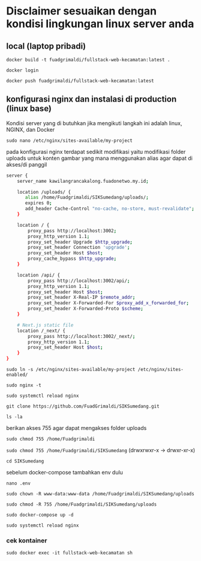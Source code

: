 # Disclaimer sesuaikan dengan kondisi lingkungan linux server anda

## local (laptop pribadi)

`docker build -t fuadgrimaldi/fullstack-web-kecamatan:latest .`

`docker login`

`docker push fuadgrimaldi/fullstack-web-kecamatan:latest`

## konfigurasi nginx dan instalasi di production (linux base)

Kondisi server yang di butuhkan jika mengikuti langkah ini adalah linux, NGINX, dan Docker

`sudo nano /etc/nginx/sites-available/my-project`

pada konfigurasi nginx terdapat sedikit modifikasi yaitu modifikasi folder uploads untuk konten gambar yang mana menggunakan alias agar dapat di akses/di panggil

```bash
server {
    server_name kawilangrancakalong.fuadonetwo.my.id;

    location /uploads/ {
       alias /home/Fuadgrimaldi/SIKSumedang/uploads/;
       expires 0;
       add_header Cache-Control "no-cache, no-store, must-revalidate";
    }

    location / {
        proxy_pass http://localhost:3002;
        proxy_http_version 1.1;
        proxy_set_header Upgrade $http_upgrade;
        proxy_set_header Connection 'upgrade';
        proxy_set_header Host $host;
        proxy_cache_bypass $http_upgrade;
    }

    location /api/ {
        proxy_pass http://localhost:3002/api/;
        proxy_http_version 1.1;
        proxy_set_header Host $host;
        proxy_set_header X-Real-IP $remote_addr;
        proxy_set_header X-Forwarded-For $proxy_add_x_forwarded_for;
        proxy_set_header X-Forwarded-Proto $scheme;
    }

    # Next.js static file
    location /_next/ {
        proxy_pass http://localhost:3002/_next/;
        proxy_http_version 1.1;
        proxy_set_header Host $host;
    }
}

```

`sudo ln -s /etc/nginx/sites-available/my-project /etc/nginx/sites-enabled/`

`sudo nginx -t`

`sudo systemctl reload nginx`

`git clone https://github.com/FuadGrimaldi/SIKSumedang.git`

`ls -la`

berikan akses 755 agar dapat mengakses folder uploads

`sudo chmod 755 /home/Fuadgrimaldi`

`sudo chmod 755 /home/Fuadgrimaldi/SIKSumedang` (drwxrwxr-x -> drwxr-xr-x)

`cd SIKSumedang`

sebelum docker-compose tambahkan env dulu

`nano .env`

`sudo chown -R www-data:www-data /home/Fuadgrimaldi/SIKSumedang/uploads`

`sudo chmod -R 755 /home/Fuadgrimaldi/SIKSumedang/uploads`

`sudo docker-compose up -d`

`sudo systemctl reload nginx`

### cek kontainer

`sudo docker exec -it fullstack-web-kecamatan sh`
